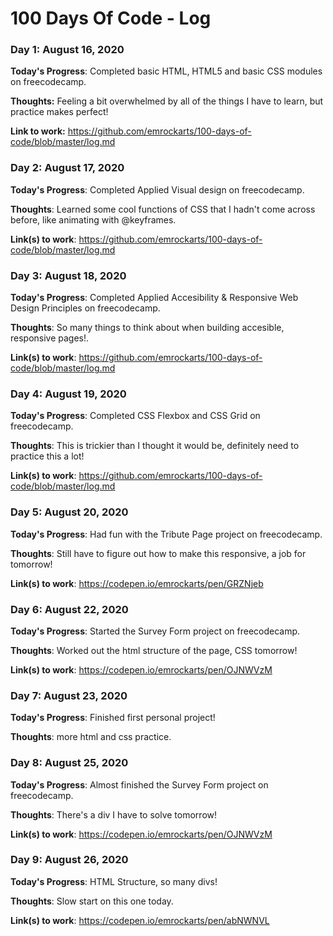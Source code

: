 # 100 Days Of Code - Log

### Day 1: August 16, 2020
<!-- ##### (delete me or comment me out) -->

**Today's Progress**: Completed basic HTML, HTML5 and basic CSS modules on freecodecamp.

**Thoughts:** Feeling a bit overwhelmed by all of the things I have to learn, but practice makes perfect!

**Link to work:** https://github.com/emrockarts/100-days-of-code/blob/master/log.md

### Day 2: August 17, 2020
<!-- ##### (delete me or comment me out) -->

**Today's Progress**: Completed Applied Visual design on freecodecamp.

**Thoughts**: Learned some cool functions of CSS that I hadn't come across before, like animating with @keyframes.

**Link(s) to work**: https://github.com/emrockarts/100-days-of-code/blob/master/log.md


### Day 3: August 18, 2020
<!-- ##### (delete me or comment me out)
 -->
**Today's Progress**: Completed Applied Accesibility & Responsive Web Design Principles on freecodecamp.

**Thoughts**: So many things to think about when building accesible, responsive pages!.

**Link(s) to work**: https://github.com/emrockarts/100-days-of-code/blob/master/log.md


### Day 4: August 19, 2020
<!-- ##### (delete me or comment me out)
 -->
**Today's Progress**: Completed CSS Flexbox and CSS Grid on freecodecamp.

**Thoughts**: This is trickier than I thought it would be, definitely need to practice this a lot!

**Link(s) to work**: https://github.com/emrockarts/100-days-of-code/blob/master/log.md


### Day 5: August 20, 2020
<!-- ##### (delete me or comment me out)
 -->
**Today's Progress**: Had fun with the Tribute Page project on freecodecamp.

**Thoughts**: Still have to figure out how to make this responsive, a job for tomorrow!

**Link(s) to work**: https://codepen.io/emrockarts/pen/GRZNjeb

### Day 6: August 22, 2020
<!-- ##### (delete me or comment me out)
 -->
**Today's Progress**: Started the Survey Form project on freecodecamp.

**Thoughts**: Worked out the html structure of the page, CSS tomorrow!

**Link(s) to work**: https://codepen.io/emrockarts/pen/OJNWVzM

### Day 7: August 23, 2020
<!-- ##### (delete me or comment me out)
 -->
**Today's Progress**: Finished first personal project!

**Thoughts**: more html and css practice.

### Day 8: August 25, 2020
<!-- ##### (delete me or comment me out)
 -->
**Today's Progress**: Almost finished the Survey Form project on freecodecamp.

**Thoughts**: There's a div I have to solve tomorrow!

**Link(s) to work**: https://codepen.io/emrockarts/pen/OJNWVzM

### Day 9: August 26, 2020
<!-- ##### (delete me or comment me out)
 -->
**Today's Progress**: HTML Structure, so many divs!

**Thoughts**: Slow start on this one today.

**Link(s) to work**: https://codepen.io/emrockarts/pen/abNWNVL


